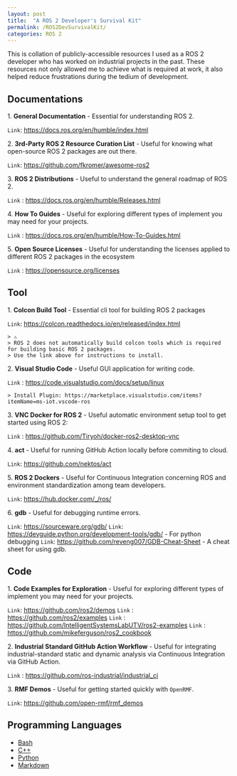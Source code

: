 ```yaml
---
layout: post
title:  "A ROS 2 Developer's Survival Kit"
permalink: /ROS2DevSurvivalKit/
categories: ROS 2
---
```


This is collation of publicly-accessible resources I used as a ROS 2 developer who has worked on industrial projects in the past.
These resources not only allowed me to achieve what is required at work, it also helped reduce frustrations during the tedium of development.

##  **Documentations**

1\. **General Documentation** - Essential for understanding ROS 2.

`Link`: https://docs.ros.org/en/humble/index.html

2\. **3rd-Party ROS 2 Resource Curation List** - Useful for knowing what open-source ROS 2 packages are out there.

`Link`: https://github.com/fkromer/awesome-ros2

3\. **ROS 2  Distributions** - Useful to understand the general roadmap of ROS 2.

`Link` : https://docs.ros.org/en/humble/Releases.html

4\. **How To Guides** - Useful for exploring different types of implement you may need for your projects.

`Link` : https://docs.ros.org/en/humble/How-To-Guides.html

5\. **Open Source Licenses** - Useful for understanding the licenses applied to different ROS 2 packages in the ecosystem

`Link` : https://opensource.org/licenses

## **Tool**

1\. **Colcon Build Tool** - Essential cli tool for building ROS 2 packages

`Link`: https://colcon.readthedocs.io/en/released/index.html

    > ⚠️
    > ROS 2 does not automatically build colcon tools which is required for building basic ROS 2 packages. 
    > Use the link above for instructions to install. 

2\. **Visual Studio Code** - Useful GUI application for writing code.

`Link` : https://code.visualstudio.com/docs/setup/linux

    > Install Plugin: https://marketplace.visualstudio.com/items?itemName=ms-iot.vscode-ros

3\. **VNC Docker for ROS 2** - Useful automatic environment setup tool to get started using ROS 2:

`Link` : https://github.com/Tiryoh/docker-ros2-desktop-vnc

4\. **act** - Useful for running GitHub Action locally before commiting to cloud.

`Link`: https://github.com/nektos/act

5\. **ROS 2 Dockers** - Useful for Continuous Integration concerning ROS and environment standardization among team developers.

`Link`: https://hub.docker.com/_/ros/

6\. **gdb** - Useful for debugging runtime errors.

`Link`: https://sourceware.org/gdb/
`Link`: https://devguide.python.org/development-tools/gdb/ - For python debugging
`Link`: https://github.com/reveng007/GDB-Cheat-Sheet - A cheat sheet for using gdb.

## **Code**

1\. **Code Examples for Exploration** - Useful for exploring different types of implement you may need for your projects.

`Link`: https://github.com/ros2/demos
`Link` : https://github.com/ros2/examples 
`Link` : https://github.com/IntelligentSystemsLabUTV/ros2-examples
`Link` : https://github.com/mikeferguson/ros2_cookbook

2\. **Industrial Standard GitHub Action Workflow** - Useful for integrating industrial-standard static and dynamic analysis via Continuous Integration via GitHub Action.

`Link` : https://github.com/ros-industrial/industrial_ci

3\. **RMF Demos** - Useful for getting started quickly with `OpenRMF`.

`Link`: https://github.com/open-rmf/rmf_demos

## **Programming Languages**

- [Bash](https://www.gnu.org/software/bash/)
- [C++](https://cplusplus.com/)
- [Python](https://www.python.org/)
- [Markdown](https://www.markdownguide.org/)

